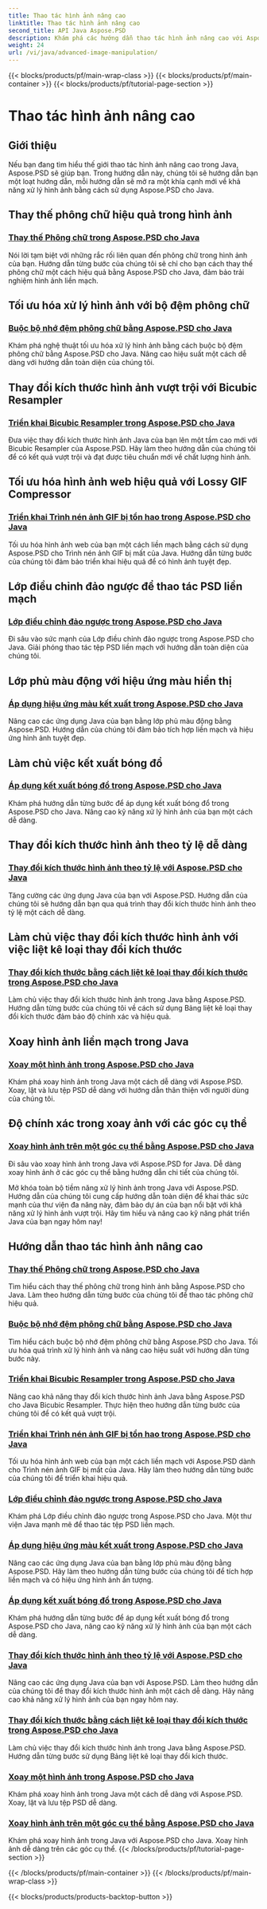 ```yaml
---
title: Thao tác hình ảnh nâng cao
linktitle: Thao tác hình ảnh nâng cao
second_title: API Java Aspose.PSD
description: Khám phá các hướng dẫn thao tác hình ảnh nâng cao với Aspose.PSD cho Java. Tìm hiểu cách thay thế phông chữ hiệu quả, buộc bộ nhớ đệm phông chữ, triển khai bộ lấy mẫu lại hai khối, v.v.
weight: 24
url: /vi/java/advanced-image-manipulation/
---
```


{{< blocks/products/pf/main-wrap-class >}}
{{< blocks/products/pf/main-container >}}
{{< blocks/products/pf/tutorial-page-section >}}

# Thao tác hình ảnh nâng cao


## Giới thiệu

Nếu bạn đang tìm hiểu thế giới thao tác hình ảnh nâng cao trong Java, Aspose.PSD sẽ giúp bạn. Trong hướng dẫn này, chúng tôi sẽ hướng dẫn bạn một loạt hướng dẫn, mỗi hướng dẫn sẽ mở ra một khía cạnh mới về khả năng xử lý hình ảnh bằng cách sử dụng Aspose.PSD cho Java.

## Thay thế phông chữ hiệu quả trong hình ảnh
### [Thay thế Phông chữ trong Aspose.PSD cho Java](./replace-fonts/)
Nói lời tạm biệt với những rắc rối liên quan đến phông chữ trong hình ảnh của bạn. Hướng dẫn từng bước của chúng tôi sẽ chỉ cho bạn cách thay thế phông chữ một cách hiệu quả bằng Aspose.PSD cho Java, đảm bảo trải nghiệm hình ảnh liền mạch.

## Tối ưu hóa xử lý hình ảnh với bộ đệm phông chữ
### [Buộc bộ nhớ đệm phông chữ bằng Aspose.PSD cho Java](./force-font-cache/)
Khám phá nghệ thuật tối ưu hóa xử lý hình ảnh bằng cách buộc bộ đệm phông chữ bằng Aspose.PSD cho Java. Nâng cao hiệu suất một cách dễ dàng với hướng dẫn toàn diện của chúng tôi.

## Thay đổi kích thước hình ảnh vượt trội với Bicubic Resampler
### [Triển khai Bicubic Resampler trong Aspose.PSD cho Java](./implement-bicubic-resampler/)
Đưa việc thay đổi kích thước hình ảnh Java của bạn lên một tầm cao mới với Bicubic Resampler của Aspose.PSD. Hãy làm theo hướng dẫn của chúng tôi để có kết quả vượt trội và đạt được tiêu chuẩn mới về chất lượng hình ảnh.

## Tối ưu hóa hình ảnh web hiệu quả với Lossy GIF Compressor
### [Triển khai Trình nén ảnh GIF bị tổn hao trong Aspose.PSD cho Java](./implement-lossy-gif-compressor/)
Tối ưu hóa hình ảnh web của bạn một cách liền mạch bằng cách sử dụng Aspose.PSD cho Trình nén ảnh GIF bị mất của Java. Hướng dẫn từng bước của chúng tôi đảm bảo triển khai hiệu quả để có hình ảnh tuyệt đẹp.

## Lớp điều chỉnh đảo ngược để thao tác PSD liền mạch
### [Lớp điều chỉnh đảo ngược trong Aspose.PSD cho Java](./invert-adjustment-layer/)
Đi sâu vào sức mạnh của Lớp điều chỉnh đảo ngược trong Aspose.PSD cho Java. Giải phóng thao tác tệp PSD liền mạch với hướng dẫn toàn diện của chúng tôi.

## Lớp phủ màu động với hiệu ứng màu hiển thị
### [Áp dụng hiệu ứng màu kết xuất trong Aspose.PSD cho Java](./rendering-color-effect/)
Nâng cao các ứng dụng Java của bạn bằng lớp phủ màu động bằng Aspose.PSD. Hướng dẫn của chúng tôi đảm bảo tích hợp liền mạch và hiệu ứng hình ảnh tuyệt đẹp.

## Làm chủ việc kết xuất bóng đổ
### [Áp dụng kết xuất bóng đổ trong Aspose.PSD cho Java](./rendering-drop-shadow/)
Khám phá hướng dẫn từng bước để áp dụng kết xuất bóng đổ trong Aspose.PSD cho Java. Nâng cao kỹ năng xử lý hình ảnh của bạn một cách dễ dàng.

## Thay đổi kích thước hình ảnh theo tỷ lệ dễ dàng
### [Thay đổi kích thước hình ảnh theo tỷ lệ với Aspose.PSD cho Java](./resize-image-proportionally/)
Tăng cường các ứng dụng Java của bạn với Aspose.PSD. Hướng dẫn của chúng tôi sẽ hướng dẫn bạn qua quá trình thay đổi kích thước hình ảnh theo tỷ lệ một cách dễ dàng.

## Làm chủ việc thay đổi kích thước hình ảnh với việc liệt kê loại thay đổi kích thước
### [Thay đổi kích thước bằng cách liệt kê loại thay đổi kích thước trong Aspose.PSD cho Java](./resizing-with-resize-type-enumeration/)
Làm chủ việc thay đổi kích thước hình ảnh trong Java bằng Aspose.PSD. Hướng dẫn từng bước của chúng tôi về cách sử dụng Bảng liệt kê loại thay đổi kích thước đảm bảo độ chính xác và hiệu quả.

## Xoay hình ảnh liền mạch trong Java
### [Xoay một hình ảnh trong Aspose.PSD cho Java](./rotate-image/)
Khám phá xoay hình ảnh trong Java một cách dễ dàng với Aspose.PSD. Xoay, lật và lưu tệp PSD dễ dàng với hướng dẫn thân thiện với người dùng của chúng tôi.

## Độ chính xác trong xoay ảnh với các góc cụ thể
### [Xoay hình ảnh trên một góc cụ thể bằng Aspose.PSD cho Java](./rotate-image-specific-angle/)
Đi sâu vào xoay hình ảnh trong Java với Aspose.PSD for Java. Dễ dàng xoay hình ảnh ở các góc cụ thể bằng hướng dẫn chi tiết của chúng tôi.

Mở khóa toàn bộ tiềm năng xử lý hình ảnh trong Java với Aspose.PSD. Hướng dẫn của chúng tôi cung cấp hướng dẫn toàn diện để khai thác sức mạnh của thư viện đa năng này, đảm bảo dự án của bạn nổi bật với khả năng xử lý hình ảnh vượt trội. Hãy tìm hiểu và nâng cao kỹ năng phát triển Java của bạn ngay hôm nay!
## Hướng dẫn thao tác hình ảnh nâng cao
### [Thay thế Phông chữ trong Aspose.PSD cho Java](./replace-fonts/)
Tìm hiểu cách thay thế phông chữ trong hình ảnh bằng Aspose.PSD cho Java. Làm theo hướng dẫn từng bước của chúng tôi để thao tác phông chữ hiệu quả.
### [Buộc bộ nhớ đệm phông chữ bằng Aspose.PSD cho Java](./force-font-cache/)
Tìm hiểu cách buộc bộ nhớ đệm phông chữ bằng Aspose.PSD cho Java. Tối ưu hóa quá trình xử lý hình ảnh và nâng cao hiệu suất với hướng dẫn từng bước này.
### [Triển khai Bicubic Resampler trong Aspose.PSD cho Java](./implement-bicubic-resampler/)
Nâng cao khả năng thay đổi kích thước hình ảnh Java bằng Aspose.PSD cho Java Bicubic Resampler. Thực hiện theo hướng dẫn từng bước của chúng tôi để có kết quả vượt trội.
### [Triển khai Trình nén ảnh GIF bị tổn hao trong Aspose.PSD cho Java](./implement-lossy-gif-compressor/)
Tối ưu hóa hình ảnh web của bạn một cách liền mạch với Aspose.PSD dành cho Trình nén ảnh GIF bị mất của Java. Hãy làm theo hướng dẫn từng bước của chúng tôi để triển khai hiệu quả. 
### [Lớp điều chỉnh đảo ngược trong Aspose.PSD cho Java](./invert-adjustment-layer/)
Khám phá Lớp điều chỉnh đảo ngược trong Aspose.PSD cho Java. Một thư viện Java mạnh mẽ để thao tác tệp PSD liền mạch.
### [Áp dụng hiệu ứng màu kết xuất trong Aspose.PSD cho Java](./rendering-color-effect/)
Nâng cao các ứng dụng Java của bạn bằng lớp phủ màu động bằng Aspose.PSD. Hãy làm theo hướng dẫn từng bước của chúng tôi để tích hợp liền mạch và có hiệu ứng hình ảnh ấn tượng.
### [Áp dụng kết xuất bóng đổ trong Aspose.PSD cho Java](./rendering-drop-shadow/)
Khám phá hướng dẫn từng bước để áp dụng kết xuất bóng đổ trong Aspose.PSD cho Java, nâng cao kỹ năng xử lý hình ảnh của bạn một cách dễ dàng.
### [Thay đổi kích thước hình ảnh theo tỷ lệ với Aspose.PSD cho Java](./resize-image-proportionally/)
Nâng cao các ứng dụng Java của bạn với Aspose.PSD. Làm theo hướng dẫn của chúng tôi để thay đổi kích thước hình ảnh một cách dễ dàng. Hãy nâng cao khả năng xử lý hình ảnh của bạn ngay hôm nay.
### [Thay đổi kích thước bằng cách liệt kê loại thay đổi kích thước trong Aspose.PSD cho Java](./resizing-with-resize-type-enumeration/)
Làm chủ việc thay đổi kích thước hình ảnh trong Java bằng Aspose.PSD. Hướng dẫn từng bước sử dụng Bảng liệt kê loại thay đổi kích thước. 
### [Xoay một hình ảnh trong Aspose.PSD cho Java](./rotate-image/)
Khám phá xoay hình ảnh trong Java một cách dễ dàng với Aspose.PSD. Xoay, lật và lưu tệp PSD dễ dàng.
### [Xoay hình ảnh trên một góc cụ thể bằng Aspose.PSD cho Java](./rotate-image-specific-angle/)
Khám phá xoay hình ảnh trong Java với Aspose.PSD cho Java. Xoay hình ảnh dễ dàng trên các góc cụ thể.
{{< /blocks/products/pf/tutorial-page-section >}}

{{< /blocks/products/pf/main-container >}}
{{< /blocks/products/pf/main-wrap-class >}}

{{< blocks/products/products-backtop-button >}}
